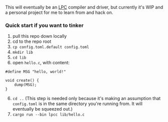 This will eventually be an [LPC](https://mud.fandom.com/wiki/LPC) compiler and driver, but currently it's WIP and a personal project for me to learn from and hack on.

### Quick start if you want to tinker

1. pull this repo down locally
2. cd to the repo root
3. `cp config.toml.default config.toml`
4. `mkdir lib`
5. `cd lib`
6. open `hello.c`, with content:
```
#define MSG "hello, world!"

void create() {
    dump(MSG);
}
```
6. `cd ..` (This step is needed only because it's making an assumption that `config.toml` is in the same directory you're running from. It will eventually be squeezed out.)
7. `cargo run --bin lpcc lib/hello.c`